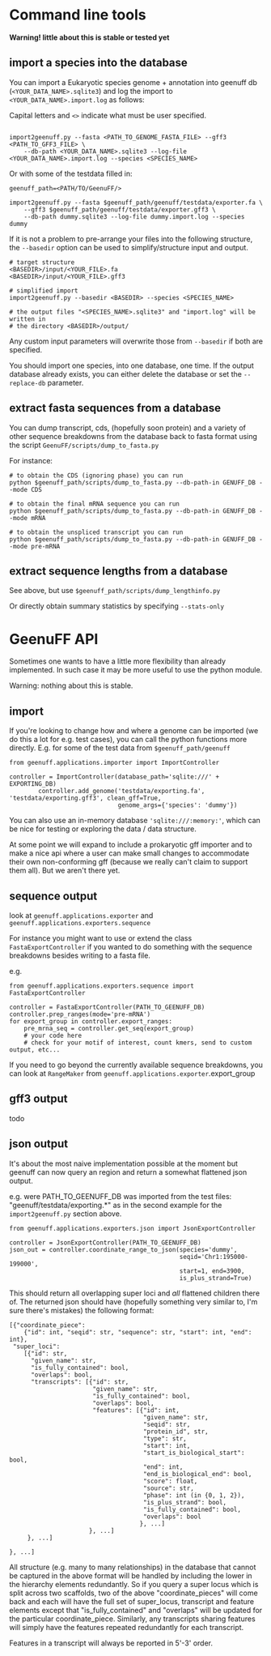 # Command line tools

__Warning! little about this is stable or tested yet__

## import a species into the database

You can import a Eukaryotic species genome + annotation into geenuff db (`<YOUR_DATA_NAME>.sqlite3`)
and log the import to `<YOUR_DATA_NAME>.import.log` as follows:

Capital letters and `<>` indicate what must be user specified.

```

import2geenuff.py --fasta <PATH_TO_GENOME_FASTA_FILE> --gff3 <PATH_TO_GFF3_FILE> \
    --db-path <YOUR_DATA_NAME>.sqlite3 --log-file <YOUR_DATA_NAME>.import.log --species <SPECIES_NAME>
```

Or with some of the testdata filled in:
```
geenuff_path=<PATH/TO/GeenuFF/>

import2geenuff.py --fasta $geenuff_path/geenuff/testdata/exporter.fa \
    --gff3 $geenuff_path/geenuff/testdata/exporter.gff3 \
    --db-path dummy.sqlite3 --log-file dummy.import.log --species dummy
```


If it is not a problem to pre-arrange your files into the following structure,
the `--basedir` option can be used to simplify/structure input and output.

```
# target structure
<BASEDIR>/input/<YOUR_FILE>.fa
<BASEDIR>/input/<YOUR_FILE>.gff3

# simplified import
import2geenuff.py --basedir <BASEDIR> --species <SPECIES_NAME>

# the output files "<SPECIES_NAME>.sqlite3" and "import.log" will be written in
# the directory <BASEDIR>/output/
```

Any custom input parameters will overwrite those from `--basedir` if both are
specified.

You should import one species, into one database, one time. If the output database
already exists, you can either delete the database
or set the `--replace-db` parameter.

## extract fasta sequences from a database

You can dump transcript, cds, (hopefully soon protein) and a variety
of other sequence breakdowns from the database back to fasta format using the
script `GeenuFF/scripts/dump_to_fasta.py`

For instance:

```
# to obtain the CDS (ignoring phase) you can run
python $geenuff_path/scripts/dump_to_fasta.py --db-path-in GENUFF_DB --mode CDS

# to obtain the final mRNA sequence you can run
python $geenuff_path/scripts/dump_to_fasta.py --db-path-in GENUFF_DB --mode mRNA

# to obtain the unspliced transcript you can run
python $geenuff_path/scripts/dump_to_fasta.py --db-path-in GENUFF_DB --mode pre-mRNA
```

## extract sequence lengths from a database

See above, but use `$geenuff_path/scripts/dump_lengthinfo.py`

Or directly obtain summary statistics by specifying `--stats-only`

# GeenuFF API

Sometimes one wants to have a little more flexibility than
already implemented. In such case it may be more useful to use
the python module.

Warning: nothing about this is stable.

## import
If you're looking to change how and where a genome can be imported
(we do this a lot for e.g. test cases), you can call the python functions more
directly. E.g. for some of the test data from `$geenuff_path/geenuff`

```{python}
from geenuff.applications.importer import ImportController

controller = ImportController(database_path='sqlite:///' + EXPORTING_DB)
        controller.add_genome('testdata/exporting.fa', 'testdata/exporting.gff3', clean_gff=True,
                              genome_args={'species': 'dummy'})
```

You can also use an in-memory database `'sqlite:///:memory:'`, which
can be nice for testing or exploring the data / data structure.

At some point we will expand to include a prokaryotic gff importer
and to make a nice api where a user can make small changes to 
accommodate their own non-conforming gff (because we really can't
claim to support them all). But we aren't there yet.

## sequence output
look at `geenuff.applications.exporter` and `geenuff.applications.exporters.sequence`

For instance you might want to use or extend the class `FastaExportController`
if you wanted to do something with the sequence breakdowns besides writing to a fasta file.

e.g.

```{python}
from geenuff.applications.exporters.sequence import FastaExportController

controller = FastaExportController(PATH_TO_GEENUFF_DB)
controller.prep_ranges(mode='pre-mRNA')
for export_group in controller.export_ranges:
    pre_mrna_seq = controller.get_seq(export_group)
    # your code here
    # check for your motif of interest, count kmers, send to custom output, etc...
```

If you need to go beyond the currently available sequence breakdowns,
you can look at `RangeMaker` from `geenuff.applications.exporter`.export_group

## gff3 output
todo

## json output

It's about the most naive implementation possible at the moment
but geenuff can now query an region and return a somewhat flattened
json output.

e.g. were PATH_TO_GEENUFF_DB was imported from the test files:
"geenuff/testdata/exporting.*" as in the second example for 
the `import2geenuff.py` section above.

```
from geenuff.applications.exporters.json import JsonExportController

controller = JsonExportController(PATH_TO_GEENUFF_DB)
json_out = controller.coordinate_range_to_json(species='dummy',
                                               seqid='Chr1:195000-199000',
                                               start=1, end=3900, 
                                               is_plus_strand=True)
```
This should return all overlapping super loci and _all_ flattened
 children there of. The returned json should have (hopefully something very 
similar to, I'm sure there's mistakes) the following format:

```
[{"coordinate_piece": 
    {"id": int, "seqid": str, "sequence": str, "start": int, "end": int},
 "super_loci":
    [{"id": str, 
      "given_name": str,
      "is_fully_contained": bool,
      "overlaps": bool,
      "transcripts": [{"id": str,
                       "given_name": str,
                       "is_fully_contained": bool,
                       "overlaps": bool,
                       "features": [{"id": int,
                                     "given_name": str,
                                     "seqid": str,
                                     "protein_id", str,
                                     "type": str,
                                     "start": int,
                                     "start_is_biological_start": bool,
                                     "end": int,
                                     "end_is_biological_end": bool,
                                     "score": float,
                                     "source": str,
                                     "phase": int (in {0, 1, 2}),
                                     "is_plus_strand": bool,
                                     "is_fully_contained": bool,
                                     "overlaps": bool
                                    }, ...]
                      }, ...]
     }, ...]

}, ...]
```

All structure (e.g. many to many relationships) in the database that cannot 
be captured in the above format will be handled by including the lower in the
hierarchy elements redundantly. So if you query a super locus which is split
across two scaffolds, two of the above "coordinate_pieces" will come back
and each will have the full set of super_locus, transcript and feature elements
except that "is_fully_contained" and "overlaps" will be updated for the particular
coordinate_piece. Similarly, any transcripts sharing features will simply have
the features repeated redundantly for each transcript. 

Features in a transcript will always be reported in 5'-3' order.

